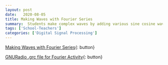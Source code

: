 ```yaml
---
layout: post
date:   2020-08-05
title: Making Waves with Fourier Series
summary:  Students make complex waves by adding various sine cosine waves
tags: ['School-Teachers']
categories: ['Digital Signal Processing'] 
---
```


[Making Waves with Fourier Series](https://docs.google.com/document/d/15jXZiNi-5c7DPsuN7TeNhTUL93faWo4_k8ZufcIDNSY/edit?usp=sharing/dotcom){: button}

[GNURadio .grc file for Fourier Activity](/dspira-lessons/images/Fourier_Series_Wave_Explorer.grc.zip){: button}

